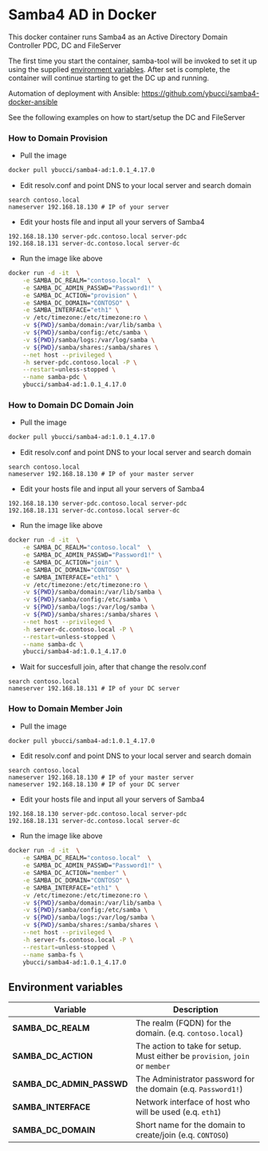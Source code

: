 # Samba4 AD in Docker

This docker container runs Samba4 as an Active Directory Domain Controller PDC, DC and FileServer

The first time you start the container, samba-tool will be invoked to set it up using the supplied [environment variables](#environment-variables).
After set is complete, the container will continue starting to get the DC up and running.

Automation of deployment with Ansible: https://github.com/ybucci/samba4-docker-ansible

See the following examples on how to start/setup the DC and FileServer

### How to Domain Provision

- Pull the image

```bash
docker pull ybucci/samba4-ad:1.0.1_4.17.0
```

- Edit resolv.conf and point DNS to your local server and search domain

```
search contoso.local
nameserver 192.168.18.130 # IP of your server
```

- Edit your hosts file and input all your servers of Samba4

```
192.168.18.130 server-pdc.contoso.local server-pdc
192.168.18.131 server-dc.contoso.local server-dc
```

- Run the image like above

```bash
docker run -d -it  \
    -e SAMBA_DC_REALM="contoso.local"  \
    -e SAMBA_DC_ADMIN_PASSWD="Password1!" \
    -e SAMBA_DC_ACTION="provision" \
    -e SAMBA_DC_DOMAIN="CONTOSO" \
    -e SAMBA_INTERFACE="eth1" \
    -v /etc/timezone:/etc/timezone:ro \
    -v ${PWD}/samba/domain:/var/lib/samba \
    -v ${PWD}/samba/config:/etc/samba \
    -v ${PWD}/samba/logs:/var/log/samba \
    -v ${PWD}/samba/shares:/samba/shares \
    --net host --privileged \
    -h server-pdc.contoso.local -P \
    --restart=unless-stopped \
    --name samba-pdc \
    ybucci/samba4-ad:1.0.1_4.17.0
```

### How to Domain DC Domain Join

- Pull the image

```bash
docker pull ybucci/samba4-ad:1.0.1_4.17.0
```

- Edit resolv.conf and point DNS to your local server and search domain

```
search contoso.local
nameserver 192.168.18.130 # IP of your master server
```

- Edit your hosts file and input all your servers of Samba4

```
192.168.18.130 server-pdc.contoso.local server-pdc
192.168.18.131 server-dc.contoso.local server-dc
```

- Run the image like above


```bash
docker run -d -it  \
    -e SAMBA_DC_REALM="contoso.local"  \
    -e SAMBA_DC_ADMIN_PASSWD="Password1!" \
    -e SAMBA_DC_ACTION="join" \
    -e SAMBA_DC_DOMAIN="CONTOSO" \
    -e SAMBA_INTERFACE="eth1" \
    -v /etc/timezone:/etc/timezone:ro \
    -v ${PWD}/samba/domain:/var/lib/samba \
    -v ${PWD}/samba/config:/etc/samba \
    -v ${PWD}/samba/logs:/var/log/samba \
    -v ${PWD}/samba/shares:/samba/shares \
    --net host --privileged \
    -h server-dc.contoso.local -P \
    --restart=unless-stopped \
    --name samba-dc \
    ybucci/samba4-ad:1.0.1_4.17.0
```

- Wait for succesfull join, after that change the resolv.conf

```
search contoso.local
nameserver 192.168.18.131 # IP of your DC server
```

### How to Domain Member Join

- Pull the image

```bash
docker pull ybucci/samba4-ad:1.0.1_4.17.0
```

- Edit resolv.conf and point DNS to your local server and search domain

```
search contoso.local
nameserver 192.168.18.130 # IP of your master server
nameserver 192.168.18.130 # IP of your DC server
```

- Edit your hosts file and input all your servers of Samba4

```
192.168.18.130 server-pdc.contoso.local server-pdc
192.168.18.131 server-dc.contoso.local server-dc
```

- Run the image like above


```bash
docker run -d -it  \
    -e SAMBA_DC_REALM="contoso.local"  \
    -e SAMBA_DC_ADMIN_PASSWD="Password1!" \
    -e SAMBA_DC_ACTION="member" \
    -e SAMBA_DC_DOMAIN="CONTOSO" \
    -e SAMBA_INTERFACE="eth1" \
    -v /etc/timezone:/etc/timezone:ro \
    -v ${PWD}/samba/domain:/var/lib/samba \
    -v ${PWD}/samba/config:/etc/samba \
    -v ${PWD}/samba/logs:/var/log/samba \
    -v ${PWD}/samba/shares:/samba/shares \
    --net host --privileged \
    -h server-fs.contoso.local -P \
    --restart=unless-stopped \
    --name samba-fs \
    ybucci/samba4-ad:1.0.1_4.17.0
```


## Environment variables



| Variable | Description |
| --- | --- |
| **SAMBA_DC_REALM** | The realm (FQDN) for the domain. (e.q. `contoso.local`) |
| **SAMBA_DC_ACTION** | The action to take for setup. Must either be `provision`,  `join` or `member` |
| **SAMBA_DC_ADMIN_PASSWD** | The Administrator password for the domain (e.q. `Password1!`) |
| **SAMBA_INTERFACE** | Network interface of host who will be used (e.q. `eth1`)|
| **SAMBA_DC_DOMAIN** | Short name for the domain to create/join (e.q. `CONTOSO`)|